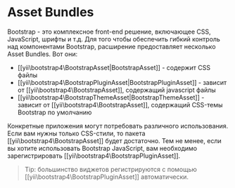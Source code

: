 Asset Bundles
=============

Bootstrap - это комплексное front-end решение, включающее CSS, JavaScript, шрифты и т.д. Для того чтобы обеспечить гибкий контроль над компонентами Bootstrap, расширение предоставляет несколько Asset Bundles. Вот они:

- [[yii\bootstrap4\BootstrapAsset|BootstrapAsset]] - содержит CSS файлы
- [[yii\bootstrap4\BootstrapPluginAsset|BootstrapPluginAsset]] - зависит от [[yii\bootstrap4\BootstrapAsset]], содержащий javascript файлы
- [[yii\bootstrap4\BootstrapThemeAsset|BootstrapThemeAsset]] - зависит от [[yii\bootstrap4\BootstrapAsset]], содержащий CSS-темы Bootstrap по умолчанию

Конкретные приложения могут потребовать различного использования. Если вам нужны только CSS-стили, то пакета [[yii\bootstrap4\BootstrapAsset]] будет достаточно. Тем не менее, если вы хотите использовать Bootstrap JavaScript, вам необходимо зарегистрировать [[yii\bootstrap4\BootstrapPluginAsset]].

> Tip: большинство виджетов регистрируются с помощью [[yii\bootstrap4\BootstrapPluginAsset]] автоматически.
